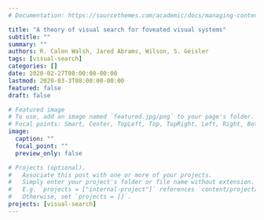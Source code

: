 ```yaml
---
# Documentation: https://sourcethemes.com/academic/docs/managing-content/

title: "A theory of visual search for foveated visual systems"
subtitle: ""
summary: ""
authors: R. Calen Walsh, Jared Abrams, Wilson, S. Geisler
tags: [visual-search]
categories: []
date: 2020-02-27T08:00:00-00:00
lastmod: 2020-03-3T08:00:00-00:00
featured: false
draft: false

# Featured image
# To use, add an image named `featured.jpg/png` to your page's folder.
# Focal points: Smart, Center, TopLeft, Top, TopRight, Left, Right, BottomLeft, Bottom, BottomRight.
image:
  caption: ""
  focal_point: ""
  preview_only: false

# Projects (optional).
#   Associate this post with one or more of your projects.
#   Simply enter your project's folder or file name without extension.
#   E.g. `projects = ["internal-project"]` references `content/project/deep-learning/index.md`.
#   Otherwise, set `projects = []`.
projects: [visual-search]
---
```

